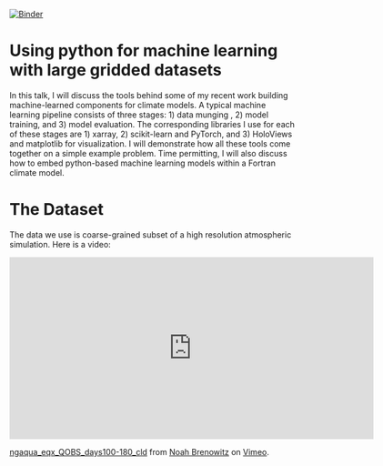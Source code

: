 [![Binder](http://binder.pangeo.io/badge.svg)](http://binder.pangeo.io/v2/gh/nbren12/2018-11-06-python-in-geosciences/master)

# Using python for machine learning with large gridded datasets

In this talk, I will discuss the tools behind some of my recent work building
machine-learned components for climate models. A typical machine learning
pipeline consists of three stages: 1) data munging , 2) model training, and 3)
model evaluation. The corresponding libraries I use for each of these stages
are 1) xarray, 2) scikit-learn and PyTorch, and 3) HoloViews and matplotlib for
visualization. I will demonstrate how all these tools come together on a simple
example problem. Time permitting, I will also discuss how to embed python-based
machine learning models within a Fortran climate model. 

# The Dataset

The data we use is coarse-grained subset of a high resolution atmospheric
simulation. Here is a video:

<iframe src="https://player.vimeo.com/video/299128849" width="640" height="320"
frameborder="0" webkitallowfullscreen mozallowfullscreen
allowfullscreen></iframe>
<p><a href="https://vimeo.com/299128849">ngaqua_eqx_QOBS_days100-180_cld</a>
from <a href="https://vimeo.com/user91419549">Noah Brenowitz</a> on <a
href="https://vimeo.com">Vimeo</a>.</p>
